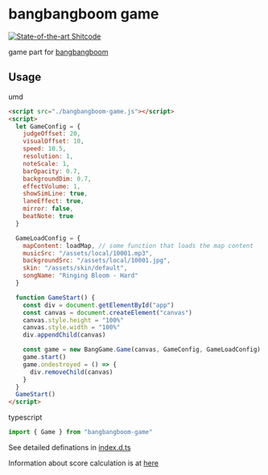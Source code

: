 # bangbangboom game

[![State-of-the-art Shitcode](https://img.shields.io/static/v1?label=bangbangboom%20game&message=Shitcode&color=7B5804)](https://github.com/trekhleb/state-of-the-art-shitcode)

game part for [bangbangboom](https://github.com/K024/bangbangboom)

## Usage
umd
```html
<script src="./bangbangboom-game.js"></script>
<script>
  let GameConfig = {
    judgeOffset: 20,
    visualOffset: 10,
    speed: 10.5,
    resolution: 1,
    noteScale: 1,
    barOpacity: 0.7,
    backgroundDim: 0.7,
    effectVolume: 1,
    showSimLine: true,
    laneEffect: true,
    mirror: false,
    beatNote: true
  }

  GameLoadConfig = {
    mapContent: loadMap, // some function that loads the map content
    musicSrc: "/assets/local/10001.mp3",
    backgroundSrc: "/assets/local/10001.jpg",
    skin: "/assets/skin/default",
    songName: "Ringing Bloom - Hard"
  }

  function GameStart() {
    const div = document.getElementById("app")
    const canvas = document.createElement("canvas")
    canvas.style.height = "100%"
    canvas.style.width = "100%"
    div.appendChild(canvas)

    const game = new BangGame.Game(canvas, GameConfig, GameLoadConfig)
    game.start()
    game.ondestroyed = () => {
      div.removeChild(canvas)
    }
  }
  GameStart()
</script>
```

typescript
```ts
import { Game } from "bangbangboom-game"
```

See detailed definations in [index.d.ts](./types/index.d.ts)

Information about score calculation is at [here](./docs/score.md)
